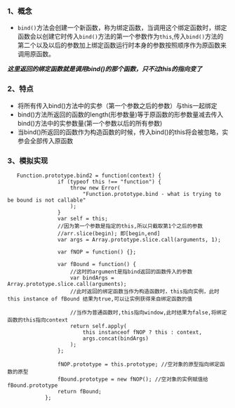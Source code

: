 ### 1、概念
- `bind()`方法会创建一个新函数，称为绑定函数，当调用这个绑定函数时，绑定函数会以创建它时传入`bind()`方法的第一个参数作为`this`,传入`bind()`方法的第二个以及以后的参数加上绑定函数运行时本身的参数按照顺序作为原函数来调用原函数。


***这里返回的绑定函数就是调用bind()的那个函数，只不过this的指向变了***

### 2、特点
- 将所有传入bind()方法中的实参（第一个参数之后的参数）与this一起绑定
- bind()方法所返回的函数的length(形参数量)等于原函数的形参数量减去传入bind()方法中的实参数量(第一个参数以后的所有参数)
- 当bind()所返回的函数作为构造函数的时候，传入bind()的this将会被忽略，实参会全部传入原函数


### 3、模拟实现
```
   Function.prototype.bind2 = function(context) {
                if (typeof this !== "function") {
                    throw new Error(
                        "Function.prototype.bind - what is trying to be bound is not callable"
                    );
                }
                var self = this;
                //因为第一个参数是指定的this,所以只截取第1个之后的参数
                //arr.slice(begin); 即[begin,end]
                var args = Array.prototype.slice.call(arguments, 1);

                var fNOP = function() {};

                var fBound = function() {
                    //这时的argument是指bind返回的函数传入的参数
                    var bindArgs = Array.prototype.slice.call(arguments);
                    //此时返回的绑定函数当作为构造函数时，this指向实例，此时this instance of fBound 结果为true,可以让实例获得来自绑定函数的值

                    //当作为普通函数时,this指向window,此时结果为false,将绑定函数的this指向context
                    return self.apply(
                        this instanceof fNOP ? this : context,
                        args.concat(bindArgs)
                    );
                };

                fNOP.prototype = this.prototype; //空对象的原型指向绑定函数的原型
                fBound.prototype = new fNOP(); //空对象的实例赋值给fBound.prototype
                return fBound;
            };
```


